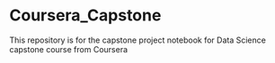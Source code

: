 # Coursera_Capstone
This repository is for the capstone project notebook for Data Science capstone course from Coursera
